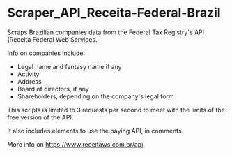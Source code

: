 # Scraper_API_Receita-Federal-Brazil

Scraps Brazilian companies data from the Federal Tax Registry's API (Receita Federal Web Services.

Info on companies include: 
- Legal name and fantasy name if any
- Activity
- Address
- Board of directors, if any
- Shareholders, depending on the company's legal form

This scripts is limited to 3 requests per second to meet with the limits of the free version of the API.

It also includes elements to use the paying API, in comments.

More info on https://www.receitaws.com.br/api.
